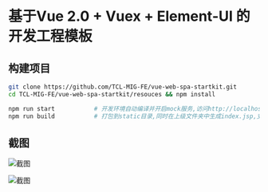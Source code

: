 # 基于Vue 2.0 + Vuex + Element-UI 的开发工程模板


## 构建项目

```bash
git clone https://github.com/TCL-MIG-FE/vue-web-spa-startkit.git
cd TCL-MIG-FE/vue-web-spa-startkit/resouces && npm install
```

```bash
npm run start           # 开发环境自动编译并开启mock服务,访问http://localhost:3000
npm run build           # 打包到static目录,同时在上级文件夹中生成index.jsp,支持J2EE应用上下文
```

## 截图

![截图](https://raw.githubusercontent.com/TCL-MIG-FE/vue-web-spa-startkit/master/screenshoots/1.png)

![截图](https://raw.githubusercontent.com/TCL-MIG-FE/vue-web-spa-startkit/master/screenshoots/2.png)


